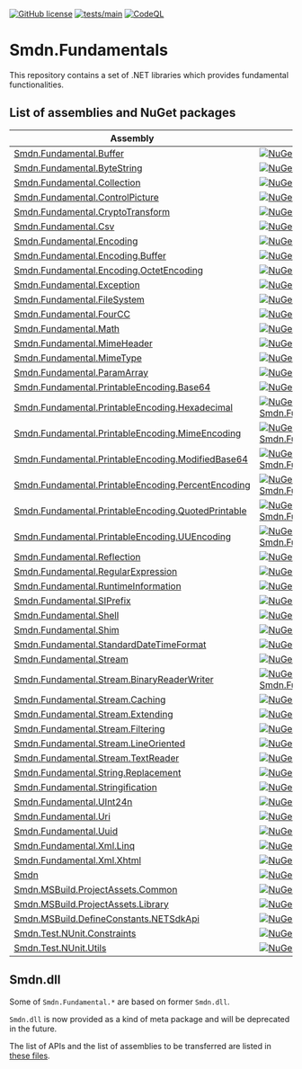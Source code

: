 [![GitHub license](https://img.shields.io/github/license/smdn/Smdn.Fundamentals)](https://github.com/smdn/Smdn.Fundamentals/blob/main/LICENSE.txt)
[![tests/main](https://img.shields.io/github/workflow/status/smdn/Smdn.Fundamentals/Run%20tests/main?label=tests%2Fmain)](https://github.com/smdn/Smdn.Fundamentals/actions/workflows/run-test.yml)
[![CodeQL](https://github.com/smdn/Smdn.Fundamentals/actions/workflows/codeql-analysis.yml/badge.svg?branch=main)](https://github.com/smdn/Smdn.Fundamentals/actions/workflows/codeql-analysis.yml)

# Smdn.Fundamentals
This repository contains a set of .NET libraries which provides fundamental functionalities.

## List of assemblies and NuGet packages
|Assembly|NuGet|
| --- | --- |
|[Smdn.Fundamental.Buffer](src/Smdn.Fundamental.Buffer/)|[![NuGet Smdn.Fundamental.Buffer](https://buildstats.info/nuget/Smdn.Fundamental.Buffer/)](https://www.nuget.org/packages/Smdn.Fundamental.Buffer/)|
|[Smdn.Fundamental.ByteString](src/Smdn.Fundamental.ByteString/)|[![NuGet Smdn.Fundamental.ByteString](https://buildstats.info/nuget/Smdn.Fundamental.ByteString/)](https://www.nuget.org/packages/Smdn.Fundamental.ByteString/)|
|[Smdn.Fundamental.Collection](src/Smdn.Fundamental.Collection/)|[![NuGet Smdn.Fundamental.Collection](https://buildstats.info/nuget/Smdn.Fundamental.Collection/)](https://www.nuget.org/packages/Smdn.Fundamental.Collection/)|
|[Smdn.Fundamental.ControlPicture](src/Smdn.Fundamental.ControlPicture/)|[![NuGet Smdn.Fundamental.ControlPicture](https://buildstats.info/nuget/Smdn.Fundamental.ControlPicture/)](https://www.nuget.org/packages/Smdn.Fundamental.ControlPicture/)|
|[Smdn.Fundamental.CryptoTransform](src/Smdn.Fundamental.CryptoTransform/)|[![NuGet Smdn.Fundamental.CryptoTransform](https://buildstats.info/nuget/Smdn.Fundamental.CryptoTransform/)](https://www.nuget.org/packages/Smdn.Fundamental.CryptoTransform/)|
|[Smdn.Fundamental.Csv](src/Smdn.Fundamental.Csv/)|[![NuGet Smdn.Fundamental.Csv](https://buildstats.info/nuget/Smdn.Fundamental.Csv/)](https://www.nuget.org/packages/Smdn.Fundamental.Csv/)|
|[Smdn.Fundamental.Encoding](src/Smdn.Fundamental.Encoding/)|[![NuGet Smdn.Fundamental.Encoding](https://buildstats.info/nuget/Smdn.Fundamental.Encoding/)](https://www.nuget.org/packages/Smdn.Fundamental.Encoding/)|
|[Smdn.Fundamental.Encoding.Buffer](src/Smdn.Fundamental.Encoding.Buffer/)|[![NuGet Smdn.Fundamental.Encoding.Buffer](https://buildstats.info/nuget/Smdn.Fundamental.Encoding.Buffer/)](https://www.nuget.org/packages/Smdn.Fundamental.Encoding.Buffer/)|
|[Smdn.Fundamental.Encoding.OctetEncoding](src/Smdn.Fundamental.Encoding.OctetEncoding/)|[![NuGet Smdn.Fundamental.Encoding.OctetEncoding](https://buildstats.info/nuget/Smdn.Fundamental.Encoding.OctetEncoding/)](https://www.nuget.org/packages/Smdn.Fundamental.Encoding.OctetEncoding/)|
|[Smdn.Fundamental.Exception](src/Smdn.Fundamental.Exception/)|[![NuGet Smdn.Fundamental.Exception](https://buildstats.info/nuget/Smdn.Fundamental.Exception/)](https://www.nuget.org/packages/Smdn.Fundamental.Exception/)|
|[Smdn.Fundamental.FileSystem](src/Smdn.Fundamental.FileSystem/)|[![NuGet Smdn.Fundamental.FileSystem](https://buildstats.info/nuget/Smdn.Fundamental.FileSystem/)](https://www.nuget.org/packages/Smdn.Fundamental.FileSystem/)|
|[Smdn.Fundamental.FourCC](src/Smdn.Fundamental.FourCC/)|[![NuGet Smdn.Fundamental.FourCC](https://buildstats.info/nuget/Smdn.Fundamental.FourCC/)](https://www.nuget.org/packages/Smdn.Fundamental.FourCC/)|
|[Smdn.Fundamental.Math](src/Smdn.Fundamental.Math/)|[![NuGet Smdn.Fundamental.Math](https://buildstats.info/nuget/Smdn.Fundamental.Math/)](https://www.nuget.org/packages/Smdn.Fundamental.Math/)|
|[Smdn.Fundamental.MimeHeader](src/Smdn.Fundamental.MimeHeader/)|[![NuGet Smdn.Fundamental.MimeHeader](https://buildstats.info/nuget/Smdn.Fundamental.MimeHeader/)](https://www.nuget.org/packages/Smdn.Fundamental.MimeHeader/)|
|[Smdn.Fundamental.MimeType](src/Smdn.Fundamental.MimeType/)|[![NuGet Smdn.Fundamental.MimeType](https://buildstats.info/nuget/Smdn.Fundamental.MimeType/)](https://www.nuget.org/packages/Smdn.Fundamental.MimeType/)|
|[Smdn.Fundamental.ParamArray](src/Smdn.Fundamental.ParamArray/)|[![NuGet Smdn.Fundamental.ParamArray](https://buildstats.info/nuget/Smdn.Fundamental.ParamArray/)](https://www.nuget.org/packages/Smdn.Fundamental.ParamArray/)|
|[Smdn.Fundamental.PrintableEncoding.Base64](src/Smdn.Fundamental.PrintableEncoding.Base64/)|[![NuGet Smdn.Fundamental.PrintableEncoding.Base64](https://buildstats.info/nuget/Smdn.Fundamental.PrintableEncoding.Base64/)](https://www.nuget.org/packages/Smdn.Fundamental.PrintableEncoding.Base64/)|
|[Smdn.Fundamental.PrintableEncoding.Hexadecimal](src/Smdn.Fundamental.PrintableEncoding.Hexadecimal/)|[![NuGet Smdn.Fundamental.PrintableEncoding.Hexadecimal](https://buildstats.info/nuget/Smdn.Fundamental.PrintableEncoding.Hexadecimal/)](https://www.nuget.org/packages/Smdn.Fundamental.PrintableEncoding.Hexadecimal/)|
|[Smdn.Fundamental.PrintableEncoding.MimeEncoding](src/Smdn.Fundamental.PrintableEncoding.MimeEncoding/)|[![NuGet Smdn.Fundamental.PrintableEncoding.MimeEncoding](https://buildstats.info/nuget/Smdn.Fundamental.PrintableEncoding.MimeEncoding/)](https://www.nuget.org/packages/Smdn.Fundamental.PrintableEncoding.MimeEncoding/)|
|[Smdn.Fundamental.PrintableEncoding.ModifiedBase64](src/Smdn.Fundamental.PrintableEncoding.ModifiedBase64/)|[![NuGet Smdn.Fundamental.PrintableEncoding.ModifiedBase64](https://buildstats.info/nuget/Smdn.Fundamental.PrintableEncoding.ModifiedBase64/)](https://www.nuget.org/packages/Smdn.Fundamental.PrintableEncoding.ModifiedBase64/)|
|[Smdn.Fundamental.PrintableEncoding.PercentEncoding](src/Smdn.Fundamental.PrintableEncoding.PercentEncoding/)|[![NuGet Smdn.Fundamental.PrintableEncoding.PercentEncoding](https://buildstats.info/nuget/Smdn.Fundamental.PrintableEncoding.PercentEncoding/)](https://www.nuget.org/packages/Smdn.Fundamental.PrintableEncoding.PercentEncoding/)|
|[Smdn.Fundamental.PrintableEncoding.QuotedPrintable](src/Smdn.Fundamental.PrintableEncoding.QuotedPrintable/)|[![NuGet Smdn.Fundamental.PrintableEncoding.QuotedPrintable](https://buildstats.info/nuget/Smdn.Fundamental.PrintableEncoding.QuotedPrintable/)](https://www.nuget.org/packages/Smdn.Fundamental.PrintableEncoding.QuotedPrintable/)|
|[Smdn.Fundamental.PrintableEncoding.UUEncoding](src/Smdn.Fundamental.PrintableEncoding.UUEncoding/)|[![NuGet Smdn.Fundamental.PrintableEncoding.UUEncoding](https://buildstats.info/nuget/Smdn.Fundamental.PrintableEncoding.UUEncoding/)](https://www.nuget.org/packages/Smdn.Fundamental.PrintableEncoding.UUEncoding/)|
|[Smdn.Fundamental.Reflection](src/Smdn.Fundamental.Reflection/)|[![NuGet Smdn.Fundamental.Reflection](https://buildstats.info/nuget/Smdn.Fundamental.Reflection/)](https://www.nuget.org/packages/Smdn.Fundamental.Reflection/)|
|[Smdn.Fundamental.RegularExpression](src/Smdn.Fundamental.RegularExpression/)|[![NuGet Smdn.Fundamental.RegularExpression](https://buildstats.info/nuget/Smdn.Fundamental.RegularExpression/)](https://www.nuget.org/packages/Smdn.Fundamental.RegularExpression/)|
|[Smdn.Fundamental.RuntimeInformation](src/Smdn.Fundamental.RuntimeInformation/)|[![NuGet Smdn.Fundamental.RuntimeInformation](https://buildstats.info/nuget/Smdn.Fundamental.RuntimeInformation/)](https://www.nuget.org/packages/Smdn.Fundamental.RuntimeInformation/)|
|[Smdn.Fundamental.SIPrefix](src/Smdn.Fundamental.SIPrefix/)|[![NuGet Smdn.Fundamental.SIPrefix](https://buildstats.info/nuget/Smdn.Fundamental.SIPrefix/)](https://www.nuget.org/packages/Smdn.Fundamental.SIPrefix/)|
|[Smdn.Fundamental.Shell](src/Smdn.Fundamental.Shell/)|[![NuGet Smdn.Fundamental.Shell](https://buildstats.info/nuget/Smdn.Fundamental.Shell/)](https://www.nuget.org/packages/Smdn.Fundamental.Shell/)|
|[Smdn.Fundamental.Shim](src/Smdn.Fundamental.Shim/)|[![NuGet Smdn.Fundamental.Shim](https://buildstats.info/nuget/Smdn.Fundamental.Shim/)](https://www.nuget.org/packages/Smdn.Fundamental.Shim/)|
|[Smdn.Fundamental.StandardDateTimeFormat](src/Smdn.Fundamental.StandardDateTimeFormat/)|[![NuGet Smdn.Fundamental.StandardDateTimeFormat](https://buildstats.info/nuget/Smdn.Fundamental.StandardDateTimeFormat/)](https://www.nuget.org/packages/Smdn.Fundamental.StandardDateTimeFormat/)|
|[Smdn.Fundamental.Stream](src/Smdn.Fundamental.Stream/)|[![NuGet Smdn.Fundamental.Stream](https://buildstats.info/nuget/Smdn.Fundamental.Stream/)](https://www.nuget.org/packages/Smdn.Fundamental.Stream/)|
|[Smdn.Fundamental.Stream.BinaryReaderWriter](src/Smdn.Fundamental.Stream.BinaryReaderWriter/)|[![NuGet Smdn.Fundamental.Stream.BinaryReaderWriter](https://buildstats.info/nuget/Smdn.Fundamental.Stream.BinaryReaderWriter/)](https://www.nuget.org/packages/Smdn.Fundamental.Stream.BinaryReaderWriter/)|
|[Smdn.Fundamental.Stream.Caching](src/Smdn.Fundamental.Stream.Caching/)|[![NuGet Smdn.Fundamental.Stream.Caching](https://buildstats.info/nuget/Smdn.Fundamental.Stream.Caching/)](https://www.nuget.org/packages/Smdn.Fundamental.Stream.Caching/)|
|[Smdn.Fundamental.Stream.Extending](src/Smdn.Fundamental.Stream.Extending/)|[![NuGet Smdn.Fundamental.Stream.Extending](https://buildstats.info/nuget/Smdn.Fundamental.Stream.Extending/)](https://www.nuget.org/packages/Smdn.Fundamental.Stream.Extending/)|
|[Smdn.Fundamental.Stream.Filtering](src/Smdn.Fundamental.Stream.Filtering/)|[![NuGet Smdn.Fundamental.Stream.Filtering](https://buildstats.info/nuget/Smdn.Fundamental.Stream.Filtering/)](https://www.nuget.org/packages/Smdn.Fundamental.Stream.Filtering/)|
|[Smdn.Fundamental.Stream.LineOriented](src/Smdn.Fundamental.Stream.LineOriented/)|[![NuGet Smdn.Fundamental.Stream.LineOriented](https://buildstats.info/nuget/Smdn.Fundamental.Stream.LineOriented/)](https://www.nuget.org/packages/Smdn.Fundamental.Stream.LineOriented/)|
|[Smdn.Fundamental.Stream.TextReader](src/Smdn.Fundamental.Stream.TextReader/)|[![NuGet Smdn.Fundamental.Stream.TextReader](https://buildstats.info/nuget/Smdn.Fundamental.Stream.TextReader/)](https://www.nuget.org/packages/Smdn.Fundamental.Stream.TextReader/)|
|[Smdn.Fundamental.String.Replacement](src/Smdn.Fundamental.String.Replacement/)|[![NuGet Smdn.Fundamental.String.Replacement](https://buildstats.info/nuget/Smdn.Fundamental.String.Replacement/)](https://www.nuget.org/packages/Smdn.Fundamental.String.Replacement/)|
|[Smdn.Fundamental.Stringification](src/Smdn.Fundamental.Stringification/)|[![NuGet Smdn.Fundamental.Stringification](https://buildstats.info/nuget/Smdn.Fundamental.Stringification/)](https://www.nuget.org/packages/Smdn.Fundamental.Stringification/)|
|[Smdn.Fundamental.UInt24n](src/Smdn.Fundamental.UInt24n/)|[![NuGet Smdn.Fundamental.UInt24n](https://buildstats.info/nuget/Smdn.Fundamental.UInt24n/)](https://www.nuget.org/packages/Smdn.Fundamental.UInt24n/)|
|[Smdn.Fundamental.Uri](src/Smdn.Fundamental.Uri/)|[![NuGet Smdn.Fundamental.Uri](https://buildstats.info/nuget/Smdn.Fundamental.Uri/)](https://www.nuget.org/packages/Smdn.Fundamental.Uri/)|
|[Smdn.Fundamental.Uuid](src/Smdn.Fundamental.Uuid/)|[![NuGet Smdn.Fundamental.Uuid](https://buildstats.info/nuget/Smdn.Fundamental.Uuid/)](https://www.nuget.org/packages/Smdn.Fundamental.Uuid/)|
|[Smdn.Fundamental.Xml.Linq](src/Smdn.Fundamental.Xml.Linq/)|[![NuGet Smdn.Fundamental.Xml.Linq](https://buildstats.info/nuget/Smdn.Fundamental.Xml.Linq/)](https://www.nuget.org/packages/Smdn.Fundamental.Xml.Linq/)|
|[Smdn.Fundamental.Xml.Xhtml](src/Smdn.Fundamental.Xml.Xhtml/)|[![NuGet Smdn.Fundamental.Xml.Xhtml](https://buildstats.info/nuget/Smdn.Fundamental.Xml.Xhtml/)](https://www.nuget.org/packages/Smdn.Fundamental.Xml.Xhtml/)|
|[Smdn](src/Smdn/)|[![NuGet Smdn.dll](https://buildstats.info/nuget/Smdn/?includePreReleases=true)](https://www.nuget.org/packages/Smdn/)|
|[Smdn.MSBuild.ProjectAssets.Common](src/Smdn.MSBuild.ProjectAssets.Common/)|[![NuGet Smdn.MSBuild.ProjectAssets.Common](https://buildstats.info/nuget/Smdn.MSBuild.ProjectAssets.Common/)](https://www.nuget.org/packages/Smdn.MSBuild.ProjectAssets.Common/)|
|[Smdn.MSBuild.ProjectAssets.Library](src/Smdn.MSBuild.ProjectAssets.Library/)|[![NuGet Smdn.MSBuild.ProjectAssets.Library](https://buildstats.info/nuget/Smdn.MSBuild.ProjectAssets.Library/)](https://www.nuget.org/packages/Smdn.MSBuild.ProjectAssets.Library/)|
|[Smdn.MSBuild.DefineConstants.NETSdkApi](src/Smdn.MSBuild.DefineConstants.NETSdkApi/)|[![NuGet Smdn.MSBuild.DefineConstants.NETSdkApi](https://buildstats.info/nuget/Smdn.MSBuild.DefineConstants.NETSdkApi/)](https://www.nuget.org/packages/Smdn.MSBuild.DefineConstants.NETSdkApi/)|
|[Smdn.Test.NUnit.Constraints](src/Smdn.Test.NUnit.Constraints/)|[![NuGet Smdn.Test.NUnit.Constraints](https://buildstats.info/nuget/Smdn.Test.NUnit.Constraints/)](https://www.nuget.org/packages/Smdn.Test.NUnit.Constraints/)|
|[Smdn.Test.NUnit.Utils](src/Smdn.Test.NUnit.Utils/)|[![NuGet Smdn.Test.NUnit.Utils](https://buildstats.info/nuget/Smdn.Test.NUnit.Utils/)](https://www.nuget.org/packages/Smdn.Test.NUnit.Utils/)|

## Smdn.dll
Some of `Smdn.Fundamental.*` are based on former `Smdn.dll`.

`Smdn.dll` is now provided as a kind of meta package and will be deprecated in the future.

The list of APIs and the list of assemblies to be transferred are listed in [these files](doc/api-list/).
